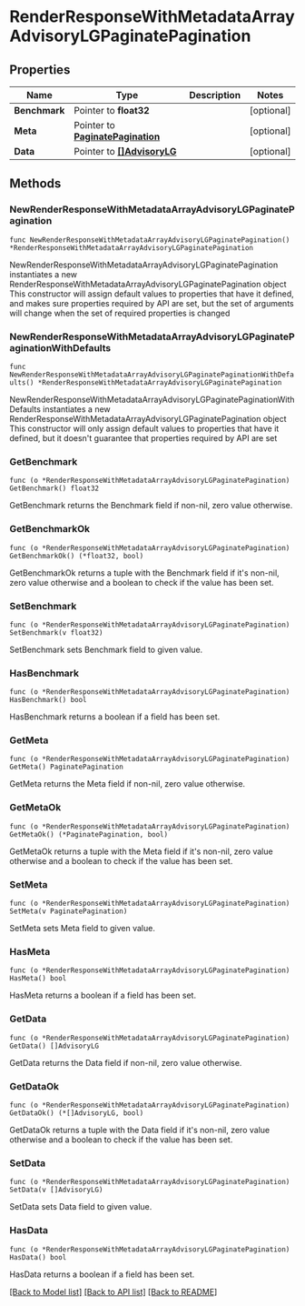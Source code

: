 # RenderResponseWithMetadataArrayAdvisoryLGPaginatePagination

## Properties

Name | Type | Description | Notes
------------ | ------------- | ------------- | -------------
**Benchmark** | Pointer to **float32** |  | [optional] 
**Meta** | Pointer to [**PaginatePagination**](PaginatePagination.md) |  | [optional] 
**Data** | Pointer to [**[]AdvisoryLG**](AdvisoryLG.md) |  | [optional] 

## Methods

### NewRenderResponseWithMetadataArrayAdvisoryLGPaginatePagination

`func NewRenderResponseWithMetadataArrayAdvisoryLGPaginatePagination() *RenderResponseWithMetadataArrayAdvisoryLGPaginatePagination`

NewRenderResponseWithMetadataArrayAdvisoryLGPaginatePagination instantiates a new RenderResponseWithMetadataArrayAdvisoryLGPaginatePagination object
This constructor will assign default values to properties that have it defined,
and makes sure properties required by API are set, but the set of arguments
will change when the set of required properties is changed

### NewRenderResponseWithMetadataArrayAdvisoryLGPaginatePaginationWithDefaults

`func NewRenderResponseWithMetadataArrayAdvisoryLGPaginatePaginationWithDefaults() *RenderResponseWithMetadataArrayAdvisoryLGPaginatePagination`

NewRenderResponseWithMetadataArrayAdvisoryLGPaginatePaginationWithDefaults instantiates a new RenderResponseWithMetadataArrayAdvisoryLGPaginatePagination object
This constructor will only assign default values to properties that have it defined,
but it doesn't guarantee that properties required by API are set

### GetBenchmark

`func (o *RenderResponseWithMetadataArrayAdvisoryLGPaginatePagination) GetBenchmark() float32`

GetBenchmark returns the Benchmark field if non-nil, zero value otherwise.

### GetBenchmarkOk

`func (o *RenderResponseWithMetadataArrayAdvisoryLGPaginatePagination) GetBenchmarkOk() (*float32, bool)`

GetBenchmarkOk returns a tuple with the Benchmark field if it's non-nil, zero value otherwise
and a boolean to check if the value has been set.

### SetBenchmark

`func (o *RenderResponseWithMetadataArrayAdvisoryLGPaginatePagination) SetBenchmark(v float32)`

SetBenchmark sets Benchmark field to given value.

### HasBenchmark

`func (o *RenderResponseWithMetadataArrayAdvisoryLGPaginatePagination) HasBenchmark() bool`

HasBenchmark returns a boolean if a field has been set.

### GetMeta

`func (o *RenderResponseWithMetadataArrayAdvisoryLGPaginatePagination) GetMeta() PaginatePagination`

GetMeta returns the Meta field if non-nil, zero value otherwise.

### GetMetaOk

`func (o *RenderResponseWithMetadataArrayAdvisoryLGPaginatePagination) GetMetaOk() (*PaginatePagination, bool)`

GetMetaOk returns a tuple with the Meta field if it's non-nil, zero value otherwise
and a boolean to check if the value has been set.

### SetMeta

`func (o *RenderResponseWithMetadataArrayAdvisoryLGPaginatePagination) SetMeta(v PaginatePagination)`

SetMeta sets Meta field to given value.

### HasMeta

`func (o *RenderResponseWithMetadataArrayAdvisoryLGPaginatePagination) HasMeta() bool`

HasMeta returns a boolean if a field has been set.

### GetData

`func (o *RenderResponseWithMetadataArrayAdvisoryLGPaginatePagination) GetData() []AdvisoryLG`

GetData returns the Data field if non-nil, zero value otherwise.

### GetDataOk

`func (o *RenderResponseWithMetadataArrayAdvisoryLGPaginatePagination) GetDataOk() (*[]AdvisoryLG, bool)`

GetDataOk returns a tuple with the Data field if it's non-nil, zero value otherwise
and a boolean to check if the value has been set.

### SetData

`func (o *RenderResponseWithMetadataArrayAdvisoryLGPaginatePagination) SetData(v []AdvisoryLG)`

SetData sets Data field to given value.

### HasData

`func (o *RenderResponseWithMetadataArrayAdvisoryLGPaginatePagination) HasData() bool`

HasData returns a boolean if a field has been set.


[[Back to Model list]](../README.md#documentation-for-models) [[Back to API list]](../README.md#documentation-for-api-endpoints) [[Back to README]](../README.md)


